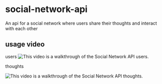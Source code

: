# social-network-api
An api for a social network where users share their thoughts and interact with each other

## usage video
users
![This video is a walkthrough of the Social Network API users.](./assets/API%20GIF%201.gif)

thoughts

![This video is a walkthrough of the Social Network API thoughts.](./assets/API%20GIF%202.gif)
